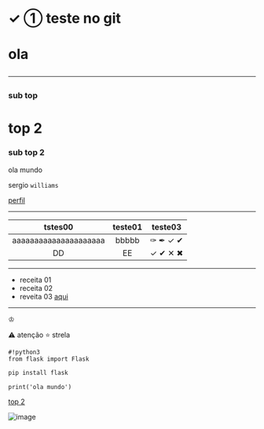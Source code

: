 # &#10003; &#10112; teste no git
<h1> ola</ola>  <hr>
                    
### sub top
# top 2
### sub top 2

ola mundo

sergio `williams`

[perfil][perfil]


[perfil]: https://github.com/wll8090/

---

tstes00|teste01|teste03
:-:|:-:|:-:
aaaaaaaaaaaaaaaaaaaaa|bbbbb|&#10001; &#10002; &#10003; &#10004;
DD|EE| &#10003; &#10004; &#10005; &#10006;


---

- receita 01
- receita 02
- reveita 03 [aqui][perfil]
---

&#9812;

:warning:  atenção
:star: strela


```shell
#!python3 
from flask import Flask
```

```bash
pip install flask
```
```python3
print('ola mundo')
```
[top 2][top2]

![image][img_git]


[img_git]: https://blog.geekhunter.com.br/wp-content/uploads/2020/08/comandos-git.png
[top2]: #top-2

